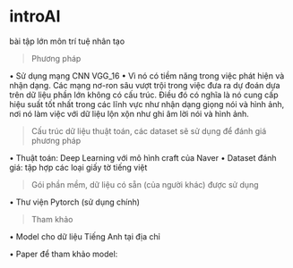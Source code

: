 # introAI

bài tập lớn môn trí tuệ nhân tạo

> Phương pháp 

  •	Sử dụng mạng CNN VGG_16
  •	Vì nó có tiềm năng trong việc phát hiện và nhận dạng. Các mạng nơ-ron sâu vượt trội trong việc đưa ra dự đoán dựa trên dữ liệu phần lớn không có cấu trúc. Điều đó có nghĩa là nó cung cấp hiệu suất tốt nhất trong các lĩnh vực như nhận dạng giọng nói và hình ảnh, nơi nó làm việc với dữ liệu lộn xộn như ghi âm lời nói và hình ảnh.
 
 
>	Cấu trúc dữ liệu thuật toán, các dataset sẽ sử dụng để đánh giá phương pháp

  •	Thuật toán: Deep Learning với mô hình craft của Naver
  •	Dataset đánh giá: tập hợp các loại giấy tờ tiếng việt

>	Gói phần mềm, dữ liệu có sẵn (của người khác) được sử dụng

  •	Thư viện Pytorch (sử dụng chính)
  
> Tham khảo

  •	Model cho dữ liệu Tiếng Anh tại địa chỉ [ ](https://github.com/fcakyon/craft-text-detector)
  
  •	Paper để tham khảo model:  [ ](https://arxiv.org/abs/1904.01941)

